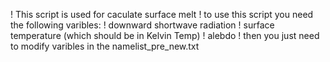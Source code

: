 ! This script is used for caculate surface melt
! to use this script you need the following varibles:
!      downward shortwave radiation
!      surface temperature (which should be in Kelvin Temp)
!      alebdo
! then you just need to modify varibles in the namelist_pre_new.txt
